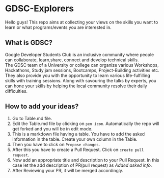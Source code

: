 # GDSC-Explorers
Hello guys! This repo aims at collecting your views on the skills you want to learn or what programs/events you are interested in.

## What is GDSC?
Google Developer Students Club is an inclusive community where people can collaborate, learn,share, connect and develop technical skills. <br>
The GDSC team of a University or college can organize various Workshops, Hackathons, Study jam sessions, Bootcamps, Project-Building activities etc. They also provide you with the opportunity to learn various life-fulfilling skills with training sessions. Along with savouring the talks by experts, you can hone your skills by helping the local community resolve their daily difficulties.
## How to add your ideas?
1. Go to Table.md file.
1. Edit the Table.md file by clicking on ```pen icon```. Automatically the repo will get forked and you will be in edit mode. 
1. This is a markdown file having a table. You have to add the asked information in the table. Create your own column in the Table.
1. Then you have to click on ```Propose changes```.
1. After this you have to create a Pull Request. Click on ```create pull request```.
1. Now add an appropriate title and description to your Pull Request. In this case let the add description of PR(pull request) as *_Added asked info_*.
1. After Reviewing your PR, it will be merged accordingly.


